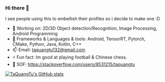 ### Hi there 👋


I see people using this to embellish their profiles so i decide to make one :D

- 🔭 Working on: 2D/3D Object detection/Recognition, Image Processing, Android Programming
- 🌱 Frameworks & Languages & tools: Android, TensorRT, Pytorch, CMake, Python, Java, Kotlin, C++
- 📫 Email: taquangtu132@gmail.com
- ⚡ Fun fact: Im good at playing football & Chinese chess.
- 🌱 SOF: https://stackoverflow.com/users/8531215/taquangtu

[![TaQuangTu's GitHub stats](https://github-readme-stats.vercel.app/api?username=TaQuangTu&show_icons=true&theme=dark)](https://github.com/TaQuangTu)
